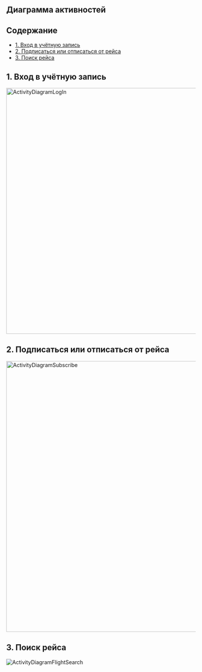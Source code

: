 ## Диаграмма активностей

## Содержание

- [1. Вход в учётную запись](#1-вход-в-учётную-запись)
- [2. Подписаться или отписаться от рейса](#2-подписаться-или-отписаться-от-рейса)
- [3. Поиск рейса](#3-поиск-рейса)

## 1. Вход в учётную запись

<img width="667" height="653" alt="ActivityDiagramLogIn" src="https://github.com/user-attachments/assets/21d793ae-63b4-493a-87dd-c07cc194476e" />

## 2. Подписаться или отписаться от рейса

<img width="978" height="719" alt="ActivityDiagramSubscribe" src="https://github.com/user-attachments/assets/7039db9c-d2c9-4f72-89e2-d5ddf64d780a" />

## 3. Поиск рейса

![ActivityDiagramFlightSearch](https://github.com/user-attachments/assets/331351a1-b208-4f5c-bff0-073330594e73)
